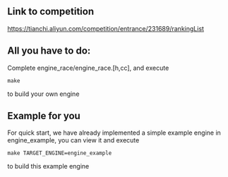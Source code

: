 ## Link to competition
https://tianchi.aliyun.com/competition/entrance/231689/rankingList
[](https://pic2.zhimg.com/80/v2-82a34d3c48d049391cf5226ece1cb093_1440w.jpg?source=1940ef5c)

## All you have to do:

Complete engine_race/engine_race.[h,cc], and execute

```
make
```
to build your own engine

## Example for you

For quick start, we have already implemented a simple
example engine in engine_example, you can view it and execute

```
make TARGET_ENGINE=engine_example
```
to build this example engine
